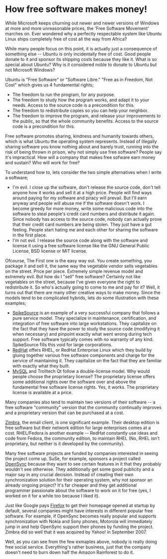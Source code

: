 # How free software makes money!


While Microsoft keeps churning out newer and newer versions of Windows at more and more unreasonable prices, the 'Free Software Movement' marches on. Ever wondered why a perfectly respectable system like Ubuntu Linux ships completely free of cost all the way from Africa?

While many people focus on this point, it is actually just a consequence of something else -- Ubuntu is only incidentally free of cost. Good people donate to it and sponsor its shipping costs because they like it. What is so special about Ubuntu? Why is it considered noble to donate to Ubuntu but not Microsoft Windows?

Ubuntu is "Free Software" or "Software Libre." "Free as in Freedom, Not Cost" which gives us 4 fundamental rights;

- The freedom to run the program, for any purpose.
- The freedom to study how the program works, and adapt it to your needs. Access to the source code is a precondition for this.
- The freedom to redistribute copies so you can help your neighbor.
- The freedom to improve the program, and release your improvements to the public, so that the whole community benefits. Access to the source code is a precondition for this.

Free software promotes sharing, kindness and humanity towards others, which is what Ubuntu the operating system represents. Instead of illegally sharing software you know nothing about and barely trust, running into the risk of being thrown in prison, why not simply use free software? People say it's impractical. How will a company that makes free sofware earn money and sustain? Who will work for free?

To understand how to, lets consider the two simple alternatives when I write a software;

- I'm evil. I close up the software, don't release the source code, don't tell anyone how it works and sell it at a high price. People will find ways around paying for my software and piracy will prevail. But I'll earn anyway and people will abuse me if the software doesn't work. I become greedy for more money, write some malicious code into the software to steal people's credit card numbers and distribute it again. Since nobody has access to the source code, nobody can actually prove that their credit card numbers are being stolen. They just have a gut feeling. People start hating me and each other for sharing the software in the first place.
- I'm not evil. I release the source code along with the software and license it using a free software license like the GNU General Public License, BSD license or MIT license.

Ofcourse, The First one is the easy way out. You create something, you package it and sell it, the same way the vegetable vendor sells vegetables on the street. Price per piece. Extremely simple revenue model and extremely evil. But how do I "sell" free software? Certainly not like vegetables on the street, because I've given everyone the right to redistribute it. So who's actually going to come to me and pay for it? Well, it turns out that there are many other creative ways to make money. Since the models tend to be complicated hybrids, lets do some illustration with these examples;

* <a href="http://www.spikesource.com/">SpikeSource</a> is an example of a very successful company that follows a pure service model. They specialize in maintenance, certification, and integration of free software into large workstations. They capitalize on the fact that they have the power to study the source code (modifying it when necessary) and pinpoint exactly what went wrong during tech support. Free software typically comes with no warranty of any kind. SpikeSource fills this void for large corporations.
* <a href="http://www.redhat.com/">RedHat</a> offers RHEL, or RedHat Enterprise Linux which they build by gluing together various free software components and charge for the service of maintaining it. They capitalize on the fact that they are familiar with exactly what they built.
* <a href="http://www.mysql.com/">MySQL</a> and Trolltech Qt follow a double-license model. Why would people choose the proprietary license? The proprietary license offers some additional rights over the software over and above the fundamental free software license rights. Yes, it works. The proprietary license is available at a price.

Many companies also tend to maintain two versions of their software -- a free software "community" version that the community continually improves and a proprietary version that can be purchased at a cost.

<a href="http://www.zimbra.com/">Zimbra</a>, the email client, is one significant example. Their desktop edition is free software but their network edition for large enterprises comes at a cost. RHEL/Fedora is another example -- RedHat constantly use ideas and code from Fedora, the community edition, to maintain RHEL (No, RHEL isn't proprietary, but neither is it developed by the community).

Many free software projects are funded by companies interested in seeing the project come up. SuSe, for example, sponsors a project called <a href="http://www.opensync.org/">OpenSync</a> because they want to see certain features in it that they probably wouldn't see otherwise. They additionally get some good publicity and a major say in any crucial decision. Instead of creating their own synchronization solution for their operating system, why not sponsor an already ongoing project? It's far cheaper and they get additional programmer passionate about the software to work on it for free (yes, I worked on it for a while too because I liked it).

Just like Google pays <a href="http://www.mozilla.com/">Firefox</a> to get their homepage opened at startup by default, several companies might have interests in different popular free software. For example, if OpenSync becomes really popular and supports synchronization with Nokia and Sony phones, Motorola will immediately jump in and help OpenSync support their phones by funding the project. Zimbra did so well that it was acquired by Yahoo! in September 2007.

Well, as you can see from the few exmaples above, nobody is really doing free social service. Everything's rather business, just that the company doesn't need to burn down half the Amazon Rainforest to do it.
